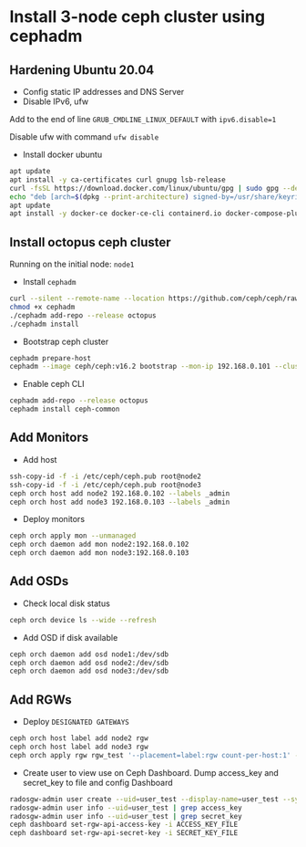 # Install 3-node ceph cluster using cephadm

## Hardening Ubuntu 20.04

- Config static IP addresses and DNS Server
- Disable IPv6, ufw

Add to the end of line `GRUB_CMDLINE_LINUX_DEFAULT` with `ipv6.disable=1`

Disable ufw with command `ufw disable`

- Install docker ubuntu

```bash
apt update
apt install -y ca-certificates curl gnupg lsb-release
curl -fsSL https://download.docker.com/linux/ubuntu/gpg | sudo gpg --dearmor -o /usr/share/keyrings/docker-archive-keyring.gpg
echo "deb [arch=$(dpkg --print-architecture) signed-by=/usr/share/keyrings/docker-archive-keyring.gpg] https://download.docker.com/linux/ubuntu $(lsb_release -cs) stable" | sudo tee /etc/apt/sources.list.d/docker.list > /dev/null
apt update
apt install -y docker-ce docker-ce-cli containerd.io docker-compose-plugin
```

## Install octopus ceph cluster

Running on the initial node: `node1`

- Install `cephadm`

```bash
curl --silent --remote-name --location https://github.com/ceph/ceph/raw/octopus/src/cephadm/cephadm
chmod +x cephadm
./cephadm add-repo --release octopus
./cephadm install
```

- Bootstrap ceph cluster

```bash
cephadm prepare-host
cephadm --image ceph/ceph:v16.2 bootstrap --mon-ip 192.168.0.101 --cluster-network 192.168.26.0/24 --allow-mismatched-release
```

- Enable ceph CLI

```bash
cephadm add-repo --release octopus
cephadm install ceph-common
```

## Add Monitors

- Add host

```bash
ssh-copy-id -f -i /etc/ceph/ceph.pub root@node2
ssh-copy-id -f -i /etc/ceph/ceph.pub root@node3
ceph orch host add node2 192.168.0.102 --labels _admin
ceph orch host add node3 192.168.0.103 --labels _admin
```

- Deploy monitors

```bash
ceph orch apply mon --unmanaged
ceph orch daemon add mon node2:192.168.0.102
ceph orch daemon add mon node3:192.168.0.103
```

## Add OSDs

- Check local disk status

```bash
ceph orch device ls --wide --refresh
```

- Add OSD if disk available

```bash
ceph orch daemon add osd node1:/dev/sdb
ceph orch daemon add osd node2:/dev/sdb
ceph orch daemon add osd node3:/dev/sdb
```

## Add RGWs

- Deploy `DESIGNATED GATEWAYS`

```bash
ceph orch host label add node2 rgw
ceph orch host label add node3 rgw
ceph orch apply rgw rgw_test '--placement=label:rgw count-per-host:1' --port=8000
```

- Create user to view use on Ceph Dashboard. Dump access_key and secret_key to file and config Dashboard

```bash
radosgw-admin user create --uid=user_test --display-name=user_test --system
radosgw-admin user info --uid=user_test | grep access_key
radosgw-admin user info --uid=user_test | grep secret_key
ceph dashboard set-rgw-api-access-key -i ACCESS_KEY_FILE
ceph dashboard set-rgw-api-secret-key -i SECRET_KEY_FILE
```
